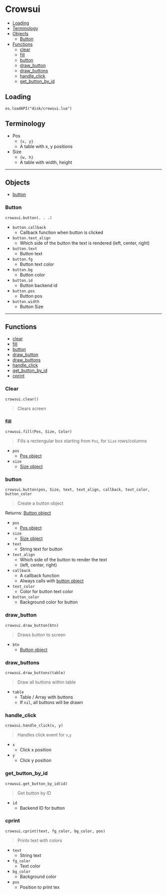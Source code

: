 # Crowsui

- [Loading](#loading)
- [Terminology](#terminology)
- [Objects](#objects)
    - [Button](#button)
- [Functions](#functions)
    - [clear](#clear)
    - [fill](#fill)
    - [button](#button-1)
    - [draw_button](#draw_button)
    - [draw_buttons](#draw_buttons)
    - [handle_click](#handle_click)
    - [get_button_by_id](#get_button_by_id)

## Loading

`os.loadAPI("disk/crowsui.lua")`

## Terminology

- Pos
    - `{x, y}`
    - A table with x, y positions
- Size
    - `{w, h}`
    - A table with width, height

___

## Objects

- [button](#button)

### Button

`crowsui.button(. . .)`

- `button.callback`   
    - Callback function when button is clicked
- `button.text_align` 
    - Which side of the button the text is rendered (left, center, right)
- `button.text`       
    - Button text
- `button.fg`         
    - Button text color
- `button.bg`         
    - Button color
- `button.id`
    - Button backend id
- `button.pos`        
    - Button pos
- `button.width`      
    - Button Size

___

## Functions

- [clear](#clear)
- [fill](#fill)
- [button](#button-1)
- [draw_button](#draw_button)
- [draw_buttons](#draw_buttons)
- [handle_click](#handle_click)
- [get_button_by_id](#get_button_by_id)
- [cprint](#cprint)

### Clear

`crowsui.clear()`

> Clears screen

### fill

`crowsui.fill(Pos, Size, Color)`

> Fills a rectengular box starting from `Pos`, for `Size` rows/columns

- `pos` 
    - [Pos object](#terminology)
- `size`
    - [Size object](#terminology)

### button

`crowsui.button(pos, Size, text, text_align, callback, text_color, button_color`

> Create a button object

Returns: [Button object](#button)

- `pos` 
    - [Pos object](#terminology)
- `size`
    - [Size object](#terminology)
- `text`
    - String text for button
- `text_align`
    - Which side of the button to render the text
    - (left, center, right)
- `callback`
    - A callback function
    - Always calls with [button object](#button)
- `text_color`
    - Color for button text color
- `button_color`
    - Background color for button

### draw_button

`crowsui.draw_button(btn)`

> Draws button to screen

- `btn`
    - [Button object](#button)

### draw_buttons

`crowsui.draw_buttons(table)`

> Draw all buttons within table

- `table`
   - Table / Array with buttons 
   - If `nil`, all buttons will be drawn

### handle_click

`crowsui.handle_click(x, y)`

> Handles click event for `x`,`y`

- `x`
    - Click x position
- `y`
    - Click y position

### get_button_by_id

`crowsui.get_button_by_id(id)`

> Get button by ID

- `id`
    - Backend ID  for button

### cprint

`crowsui.cprint(text, fg_color, bg_color, pos)`

> Prints text with colors

- `text`
    - String text
-  `fg_color`
    - Text color
- `bg_color`
    - Background color
- `pos`
    - Position to print tex